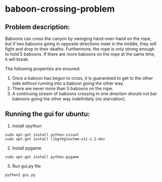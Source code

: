 # baboon-crossing-problem

## Problem description:

Baboons can cross the canyon by swinging hand-over-hand on the rope, but if two baboons going in opposite directions meet in the middle, they will fight and drop to their deaths. Furthermore, the rope is only strong enough to hold 5 baboons. If there are more baboons on the rope at the same time, it will break.

The following properties are ensured:

1. Once a baboon has begun to cross, it is guaranteed to get to the other side without running into a baboon going the other way.
2. There are never more than 5 baboons on the rope.
3. A continuing stream of baboons crossing in one direction should not bar baboons going the other way indefinitely (no starvation).

## Running the gui for ubuntu:

1. Install vpython
```python2
sudo apt-get install python-visual
sudo apt-get install libgtkglextmm-x11-1.2-dev
```

2. Install pygame
```python2
sudo apt-get install python-pygame
```

3. Run gui.py file
```python2
python2 gui.py
```
